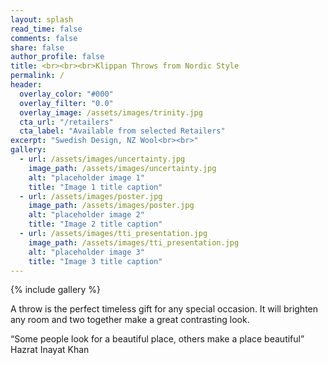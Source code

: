 ```yaml
---
layout: splash
read_time: false
comments: false
share: false
author_profile: false
title: <br><br><br>Klippan Throws from Nordic Style
permalink: /
header:
  overlay_color: "#000"
  overlay_filter: "0.0"
  overlay_image: /assets/images/trinity.jpg
  cta_url: "/retailers"
  cta_label: "Available from selected Retailers"
excerpt: "Swedish Design, NZ Wool<br><br>"
gallery:
  - url: /assets/images/uncertainty.jpg
    image_path: /assets/images/uncertainty.jpg
    alt: "placeholder image 1"
    title: "Image 1 title caption"
  - url: /assets/images/poster.jpg
    image_path: /assets/images/poster.jpg
    alt: "placeholder image 2"
    title: "Image 2 title caption"
  - url: /assets/images/tti_presentation.jpg
    image_path: /assets/images/tti_presentation.jpg
    alt: "placeholder image 3"
    title: "Image 3 title caption"
---
```


{% include gallery %}


A throw is the perfect timeless gift for any special occasion.  It will brighten any room and two together make a great contrasting look.


“Some people look for a beautiful place, others make a place beautiful”
Hazrat Inayat Khan
